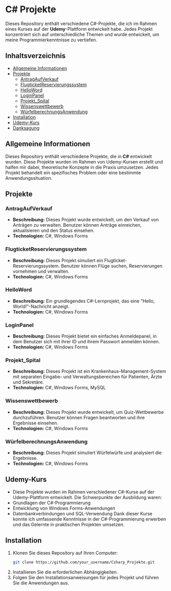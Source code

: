 ﻿# C# Projekte

Dieses Repository enthält verschiedene C#-Projekte, die ich im Rahmen eines Kurses auf der **Udemy**-Plattform entwickelt habe. Jedes Projekt konzentriert sich auf unterschiedliche Themen und wurde entwickelt, um meine Programmierkenntnisse zu vertiefen.

## Inhaltsverzeichnis
- [Allgemeine Informationen](#allgemeine-informationen)
- [Projekte](#projekte)
  - [AntragAufVerkauf](#antragaufverkauf)
  - [FlugticketReservierungssystem](#flugticketreservierungssystem)
  - [HelloWord](#helloword)
  - [LoginPanel](#loginpanel)
  - [Projekt_Spital](#projekt_spital)
  - [Wissenswettbewerb](#wissenswettbewerb)
  - [WürfelberechnungsAnwendung](#würfelberechnungsanwendung)
- [Installation](#installation)
- [Udemy-Kurs](#udemy-kurs)
- [Danksagung](#danksagung)

## Allgemeine Informationen

Dieses Repository enthält verschiedene Projekte, die in **C#** entwickelt wurden. Diese Projekte wurden im Rahmen von Udemy-Kursen erstellt und halfen mir dabei, theoretische Konzepte in die Praxis umzusetzen. Jedes Projekt behandelt ein spezifisches Problem oder eine bestimmte Anwendungssituation.

## Projekte

### AntragAufVerkauf
- **Beschreibung:** Dieses Projekt wurde entwickelt, um den Verkauf von Anträgen zu verwalten. Benutzer können Anträge einreichen, aktualisieren und den Status einsehen.
- **Technologien:** C#, Windows Forms

### FlugticketReservierungssystem
- **Beschreibung:** Dieses Projekt simuliert ein Flugticket-Reservierungssystem. Benutzer können Flüge suchen, Reservierungen vornehmen und verwalten.
- **Technologien:** C#, Windows Forms

### HelloWord
- **Beschreibung:** Ein grundlegendes C#-Lernprojekt, das eine "Hello, World!"-Nachricht anzeigt.
- **Technologien:** C#, Windows Forms

### LoginPanel
- **Beschreibung:** Dieses Projekt bietet ein einfaches Anmeldepanel, in dem Benutzer sich mit ihrer ID und ihrem Passwort anmelden können.
- **Technologien:** C#, Windows Forms

### Projekt_Spital
- **Beschreibung:** Dieses Projekt ist ein Krankenhaus-Management-System mit separaten Eingabe- und Verwaltungsbereichen für Patienten, Ärzte und Sekretäre.
- **Technologien:** C#, Windows Forms, MySQL

### Wissenswettbewerb
- **Beschreibung:** Dieses Projekt wurde entwickelt, um Quiz-Wettbewerbe durchzuführen. Benutzer können Fragen beantworten und ihre Ergebnisse einsehen.
- **Technologien:** C#, Windows Forms

### WürfelberechnungsAnwendung
- **Beschreibung:** Dieses Projekt simuliert Würfelwürfe und analysiert die Ergebnisse.
- **Technologien:** C#, Windows Forms
  
## Udemy-Kurs
- Diese Projekte wurden im Rahmen verschiedener C#-Kurse auf der Udemy-Plattform entwickelt. Die Schwerpunkte der Ausbildung waren:
- Grundlagen der C#-Programmierung
- Entwicklung von Windows Forms-Anwendungen
- Datenbankverbindungen und SQL-Verwendung
Dank dieser Kurse konnte ich umfassende Kenntnisse in der C#-Programmierung erwerben und das Gelernte in praktischen Projekten umsetzen.

## Installation

1. Klonen Sie dieses Repository auf Ihren Computer:
   ```bash
   git clone https://github.com/your_username/Csharp_Projekte.git
2. Installieren Sie die erforderlichen Abhängigkeiten.
3. Folgen Sie den Installationsanweisungen für jedes Projekt und führen Sie die Anwendungen aus.
